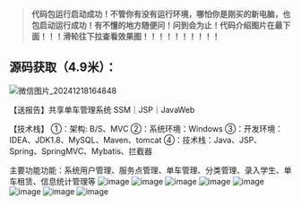 > **代码包运行启动成功！不管你有没有运行环境，哪怕你是刚买的新电脑，也包启动运行成功！有不懂的地方随便问！问到会为止！代码介绍图片在最下面！！！滑轮往下拉查看效果图！！！！！！！！！！**
## 源码获取（4.9米）：
![微信图片_20241218164848](https://github.com/user-attachments/assets/728a9cbf-c99d-4183-8970-3884ed6287c1)

【送报告】共享单车管理系统 SSM｜JSP｜JavaWeb

【技术栈】
①：架构: B/S、MVC
②：系统环境：Windows
③：开发环境：IDEA、JDK1.8、MySQL、Maven、tomcat
④：技术栈：Java、JSP、Spring、SpringMVC、Mybatis、拦截器

主要功能功能：系统用户管理、服务点管理、单车管理、分类管理、录入学生、单车租赁、信息统计管理等
![image](https://github.com/user-attachments/assets/2c9c8655-589f-4ac4-b53c-abfd6e6476a3)
![image](https://github.com/user-attachments/assets/fd452f5b-e538-4c1a-ac91-21df85b07d7a)
![image](https://github.com/user-attachments/assets/7556fcd3-709d-4021-9cd5-8df0ab5d66ab)
![image](https://github.com/user-attachments/assets/fd8c1e82-99ab-41d4-9947-21cd7ad469ef)
![image](https://github.com/user-attachments/assets/8a4147d0-1475-4314-ad46-42c20777254a)
![image](https://github.com/user-attachments/assets/8dd4cbac-c981-464c-9747-e52f0a9a99a5)
![image](https://github.com/user-attachments/assets/97857d97-1361-43d5-80d5-8b7b2019e628)
![image](https://github.com/user-attachments/assets/c4c04e2a-a497-419e-940f-4f964d6081cb)
